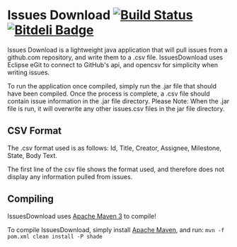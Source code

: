 Issues Download [![Build Status](https://travis-ci.org/psgs/IssuesDownload.png?branch=master)](https://travis-ci.org/psgs/IssuesDownload)    [![Bitdeli Badge](https://d2weczhvl823v0.cloudfront.net/psgs/issuesdownload/trend.png)](https://bitdeli.com/free "Bitdeli Badge")
====================

Issues Download is a lightweight java application that will pull issues from a github.com repository, and write them to a .csv file.
IssuesDownload uses Eclipse eGit to connect to GitHub's api, and opencsv for simplicity when writing issues.

To run the application once compiled, simply run the .jar file that should have been compiled.
Once the process is complete, a .csv file should contain issue information in the .jar file directory.
Please Note: When the .jar file is run, it will overwrite any other issues.csv files in the jar file directory.

CSV Format
----------

The .csv format used is as follows:
Id, Title, Creator, Assignee, Milestone, State, Body Text.

The first line of the csv file shows the format used, and therefore does not display any information pulled from issues.


Compiling
---------

IssuesDownload uses [Apache Maven 3](http://maven.apache.org/) to compile!

To compile IssuesDownload, simply install [Apache Maven](http://maven.apache.org/), and run:
```mvn -f pom.xml clean install -P shade```
